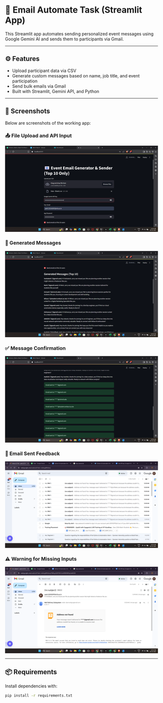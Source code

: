 # 📧 Email Automate Task (Streamlit App)

This Streamlit app automates sending personalized event messages using Google Gemini AI and sends them to participants via Gmail.

---

## ⚙️ Features

- Upload participant data via CSV
- Generate custom messages based on name, job title, and event participation
- Send bulk emails via Gmail
- Built with Streamlit, Gemini API, and Python

---

## 📸 Screenshots

Below are screenshots of the working app:

### 📤 File Upload and API Input
![Upload & API Key](./Screenshot%20(55).png)

### 💬 Generated Messages
![Generated Messages](./Screenshot%20(56).png)

### ✅ Message Confirmation
![Confirmation](./Screenshot%20(57).png)

### 📧 Email Sent Feedback
![Emails Sent](./Screenshot%20(60).png)

### ⚠️ Warning for Missing Inputs
![Warning](./Screenshot%20(61).png)

---

## 📦 Requirements

Install dependencies with:

```bash
pip install -r requirements.txt
